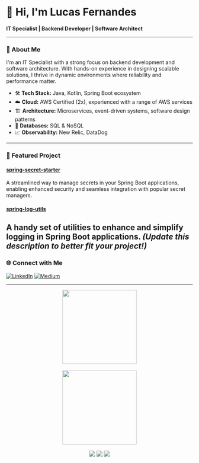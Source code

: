 # 👋 Hi, I'm Lucas Fernandes

**IT Specialist | Backend Developer | Software Architect**

---

### 🚀 About Me

I'm an IT Specialist with a strong focus on backend development and software architecture. With hands-on experience in designing scalable solutions, I thrive in dynamic environments where reliability and performance matter.

- 🛠️ **Tech Stack:** Java, Kotlin, Spring Boot ecosystem
- ☁️ **Cloud:** AWS Certified (2x), experienced with a range of AWS services
- 🏗️ **Architecture:** Microservices, event-driven systems, software design patterns
- 💾 **Databases:** SQL & NoSQL
- 📈 **Observability:** New Relic, DataDog

---

### 🌟 Featured Project

#### [spring-secret-starter](https://github.com/open-source-lfernandes/spring-secret-starter)
A streamlined way to manage secrets in your Spring Boot applications, enabling enhanced security and seamless integration with popular secret managers.

#### [spring-log-utils](https://github.com/open-source-lfernandes/spring-log-utils)
A handy set of utilities to enhance and simplify logging in Spring Boot applications. *(Update this description to better fit your project!)*
---

### 🌐 Connect with Me

[![LinkedIn](https://img.shields.io/badge/LinkedIn-blue?logo=linkedin)](https://www.linkedin.com/in/lucasdfernandes/)
[![Medium](https://img.shields.io/badge/Medium-12100E?logo=medium&logoColor=white)](https://lucas-fernandes.medium.com)

---

<div align="center">
  <a href="https://github.com/slydeveloper">
    <img height=200 align="center" src="https://github-readme-stats.vercel.app/api?username=ice-lfernandes&theme=react" />
  </a>
</div>
<br/>
<div align="center">
  <a href="https://github.com/slydeveloper">
    <img height=200 align="center" src="https://github-readme-stats.vercel.app/api/top-langs?username=ice-lfernandes&layout=compact&theme=radical&langs_count=8&card_width=320" />
  </a>
</div>
<br/>
<div align="center">
  <img src="https://img.shields.io/badge/java-%23ED8B00.svg?style=for-the-badge&logo=openjdk&logoColor=white" /> 
  <img src="https://img.shields.io/badge/spring-%236DB33F.svg?style=for-the-badge&logo=spring&logoColor=white" /> 
  <img src="https://img.shields.io/badge/docker-%230db7ed.svg?style=for-the-badge&logo=docker&logoColor=white" /> 
</div>
<br/>
